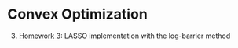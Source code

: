 # Convex Optimization

3. [Homework 3](homework-3): LASSO implementation with the log-barrier method